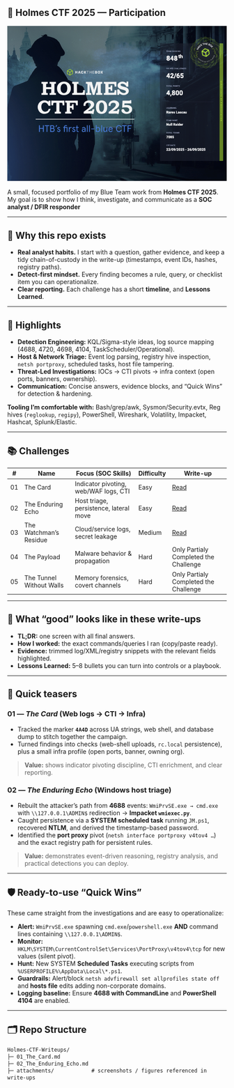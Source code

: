 ## 🏅 Holmes CTF 2025 — Participation
<p align="center">  <img src="attachments/Certificate-RrsHum.png" alt="Holmes CTF 2025 Certificate — Rares Lascau (Null Raider)" width="650">
</p>

A small, focused portfolio of my Blue Team work from **Holmes CTF 2025**.  
My goal is to show how I think, investigate, and communicate as a **SOC analyst / DFIR responder** 

---

## 👋 Why this repo exists

- **Real analyst habits.** I start with a question, gather evidence, and keep a tidy chain-of-custody in the write-up (timestamps, event IDs, hashes, registry paths).
- **Detect-first mindset.** Every finding becomes a rule, query, or checklist item you can operationalize.
- **Clear reporting.** Each challenge has a short **timeline**, and **Lessons Learned**.

---

## 🔎 Highlights

- **Detection Engineering:** KQL/Sigma-style ideas, log source mapping (4688, 4720, 4698, 4104, TaskScheduler/Operational).
- **Host & Network Triage:** Event log parsing, registry hive inspection, `netsh portproxy`, scheduled tasks, host file tampering.
- **Threat-Led Investigations:** IOCs → CTI pivots → infra context (open ports, banners, ownership).
- **Communication:** Concise answers, evidence blocks, and “Quick Wins” for detection & hardening.

**Tooling I’m comfortable with:** Bash/grep/awk, Sysmon/Security.evtx, Reg hives (`reglookup`, `regipy`), PowerShell, Wireshark, Volatility, Impacket, Hashcat, Splunk/Elastic.

---

## 📚 Challenges

| #  | Name                     | Focus (SOC Skills)                     | Difficulty | Write-up |
|----|--------------------------|----------------------------------------|------------|---------|
| 01 | The Card                 | Indicator pivoting, web/WAF logs, CTI  | Easy       | [Read](01_The_Card.md) |
| 02 | The Enduring Echo        | Host triage, persistence, lateral move | Easy       | [Read](02_The_Enduring_Echo.md) |
| 03 | The Watchman’s Residue   | Cloud/service logs, secret leakage     | Medium     | [Read](03_The_Watchmans_Residue.md) |
| 04 | The Payload              | Malware behavior & propagation         | Hard       | Only Partialy Completed the Challenge |
| 05 | The Tunnel Without Walls | Memory forensics, covert channels      | Hard       | Only Partialy Completed the Challenge |

---

## 🧭 What “good” looks like in these write-ups

- **TL;DR:** one screen with all final answers.
- **How I worked:** the exact commands/queries I ran (copy/paste ready).
- **Evidence:** trimmed log/XML/registry snippets with the relevant fields highlighted.
- **Lessons Learned:** 5–8 bullets you can turn into controls or a playbook.

---

## 🧩 Quick teasers

### 01 — *The Card* (Web logs → CTI → Infra)
- Tracked the marker **`4A4D`** across UA strings, web shell, and database dump to stitch together the campaign.
- Turned findings into checks (web-shell uploads, `rc.local` persistence), plus a small infra profile (open ports, banner, owning org).

> **Value:** shows indicator pivoting discipline, CTI enrichment, and clear reporting.

### 02 — *The Enduring Echo* (Windows host triage)
- Rebuilt the attacker’s path from **4688** events: `WmiPrvSE.exe → cmd.exe` with `\\127.0.0.1\ADMIN$` redirection → **Impacket `wmiexec.py`**.
- Caught persistence via a **SYSTEM scheduled task** running `JM.ps1`, recovered **NTLM**, and derived the timestamp-based password.
- Identified the **port proxy** pivot (`netsh interface portproxy v4tov4 …`) and the exact registry path for persistent rules.

> **Value:** demonstrates event-driven reasoning, registry analysis, and practical detections you can deploy.

---

## 🛡️ Ready-to-use “Quick Wins”

These came straight from the investigations and are easy to operationalize:

- **Alert:** `WmiPrvSE.exe` spawning `cmd.exe`/`powershell.exe` **AND** command lines containing `\\127.0.0.1\ADMIN$`.
- **Monitor:** `HKLM\SYSTEM\CurrentControlSet\Services\PortProxy\v4tov4\tcp` for new values (silent pivot).
- **Hunt:** New SYSTEM **Scheduled Tasks** executing scripts from `%USERPROFILE%\AppData\Local\*.ps1`.
- **Guardrails:** Alert/block `netsh advfirewall set allprofiles state off` and **hosts file** edits adding non-corporate domains.
- **Logging baseline:** Ensure **4688 with CommandLine** and **PowerShell 4104** are enabled.

---

## 🗂️ Repo Structure

```text
Holmes-CTF-Writeups/
├─ 01_The_Card.md
├─ 02_The_Enduring_Echo.md
├─ attachments/            # screenshots / figures referenced in write-ups
